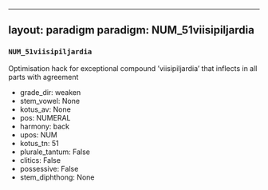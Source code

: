 
---
layout: paradigm
paradigm: NUM_51viisipiljardia
---
### ` NUM_51viisipiljardia `

Optimisation hack for exceptional compound ’viisipiljardia’ that inflects in all parts with agreement
* grade_dir: weaken
* stem_vowel: None
* kotus_av: None
* pos: NUMERAL
* harmony: back
* upos: NUM
* kotus_tn: 51
* plurale_tantum: False
* clitics: False
* possessive: False
* stem_diphthong: None
